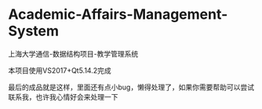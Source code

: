 # Academic-Affairs-Management-System
上海大学通信-数据结构项目-教学管理系统

本项目使用VS2017+Qt5.14.2完成

最后的成品就是这样，里面还有点小bug，懒得处理了，如果你需要帮助可以尝试联系我，也许我心情好会来处理一下
